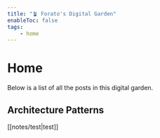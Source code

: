 ```yaml
---
title: "🪴 Forato's Digital Garden"
enableToc: false
tags:
	- home
---
```

# Home

Below is a list of all the posts in this digital garden.

## Architecture Patterns
[[notes/test|test]]
